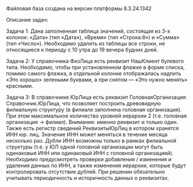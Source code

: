 Файловая база создана на версии платформы 8.3.24.1342

Описание задач:

Задача 1: 
Дана заполненная таблица значений, состоящая из 3-х колонок: «Дата» (тип «Дата»), «Время» (тип «Строка:8») и «Сумма» (тип «Число»). 
Необходимо удалить из таблицы все строки, не относящиеся к периоду с 10 утра до 19 вечера будних дней. 
   
Задача 2: 
У справочника ФизЛица есть реквизит НашКлиент булевого типа. 
Необходимо, чтобы при установленном флажке в форме списка, помимо самого флажка, в отдельной колонке отображалась надпить «Это хорошо» зелеными буквами, а при снятом — «Это нужно менять» красными. 
 
Задача 3: 
В справочнике ЮрЛица есть реквизит ГоловнаяОрганизация: Справочник.ЮрЛица, что позволяет построить древовидную филиальную структуру (в филиале заполнена головная организация). 
При этом максимальное количество уровней иерархии 2 (т.е. головная организация -> филиал).
Внимание: именно реквизит и только один. 
Также есть регистр сведений РеквизитыЮрЛиц в котором хранятся ИНН юр. лиц. 
Значение ИНН может меняться в течение месяца несколько раз. 
Дубли ИНН возможны только в рамках филиальной структуры (т.е. у ЮЛ одной головной организации могут быть одинаковые ИНН или одинаковый ИНН с головной организацией). 
Необходимо предусмотреть проверки добавления / изменения и удаления данных по ИНН, а также изменения иерархии, которые будут контролировать отсутствие дублей. 
При решении обязательно учитывать периодичность и историчность данных о реквизитах.